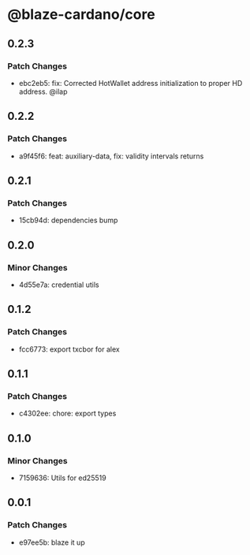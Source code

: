 # @blaze-cardano/core

## 0.2.3

### Patch Changes

- ebc2eb5: fix: Corrected HotWallet address initialization to proper HD address. @ilap

## 0.2.2

### Patch Changes

- a9f45f6: feat: auxiliary-data, fix: validity intervals returns

## 0.2.1

### Patch Changes

- 15cb94d: dependencies bump

## 0.2.0

### Minor Changes

- 4d55e7a: credential utils

## 0.1.2

### Patch Changes

- fcc6773: export txcbor for alex

## 0.1.1

### Patch Changes

- c4302ee: chore: export types

## 0.1.0

### Minor Changes

- 7159636: Utils for ed25519

## 0.0.1

### Patch Changes

- e97ee5b: blaze it up
